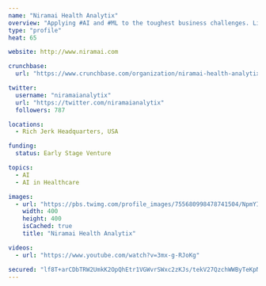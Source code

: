 ```yaml
---
name: "Niramai Health Analytix"
overview: "Applying #AI and #ML to the toughest business challenges. LinkedIn 2018 #1 B2B Startup. Gartner Cool Vendor. Your source for Enterprise AI®"
type: "profile"
heat: 65

website: http://www.niramai.com

crunchbase:
  url: "https://www.crunchbase.com/organization/niramai-health-analytix"

twitter:
  username: "niramaianalytix"
  url: "https://twitter.com/niramaianalytix"
  followers: 787

locations:
  - Rich Jerk Headquarters, USA

funding:
  status: Early Stage Venture

topics:
  - AI
  - AI in Healthcare

images:
  - url: "https://pbs.twimg.com/profile_images/755680998478741504/NpmYIAXx_400x400.jpg"
    width: 400
    height: 400
    isCached: true
    title: "Niramai Health Analytix"

videos:
  - url: "https://www.youtube.com/watch?v=3mx-g-RJoKg"

secured: "lf8T+arCDbTRW2UmkK2OpQhEtr1VGWvrSWxc2zKJs/tekV27QzchWWByTeKpN6DU9qdngNhI5Fqxu9uGULnpLZnWfHMO6r121Kr5KXxaqUeLhXQ/TA5D+t6YSdH7JPMYPBZSXPIuCWIr4anlmZhqvbqg3bRDj8n2U5eho+FIcI4iGB9zBQRCyMnYTiZue652euOvLBdekfBY/TRSOzE72gj5gLV4ZZVUSGridvLGDGTK3A9T5fmyJGdoJXMsKnT0MhUBU3tPIaNKRNyTgO+pAZwomU5hPKEuNZnwIZXTklYp/E4JnVY8FwzdF5b2e4MlzdaTZHMwAhSGGUpfUJU1Zq2SePyUvov2gS1id+TQeRSaI9qkXjL9CXNxd+bxWR0zcatxMUMVbJy/2E12v2tElg==;E+X8aqBeckjO4DAaVmmzjA=="
---
```



